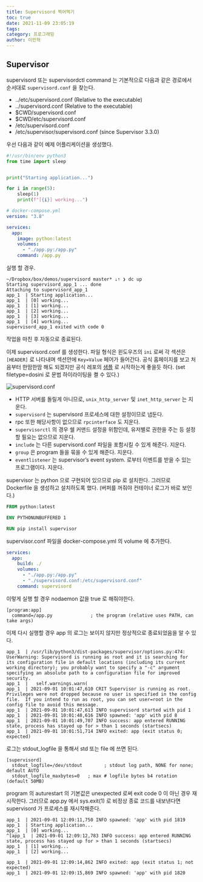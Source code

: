 ```yaml
---
title: Supervisord 찍어먹기
toc: true
date: 2021-11-09 23:05:19
tags:
category: 프로그래밍
author: 이민혁
---
```


## Supervisor

supervisord 또는 supervisordctl command 는 기본적으로 다음과 같은 경로에서 순서대로 `supervisord.conf` 을 찾는다.

- ../etc/supervisord.conf (Relative to the executable)
- ../supervisord.conf (Relative to the executable)
- $CWD/supervisord.conf
- $CWD/etc/supervisord.conf
- /etc/supervisord.conf
- /etc/supervisor/supervisord.conf (since Supervisor 3.3.0)

우선 다음과 같이 예제 어플리케이션을 생성했다.
```python
#!/usr/bin/env python3
from time import sleep


print("Starting application...")

for i in range(5):
    sleep(1)
    print(f"[{i}] working...")
```

```yaml
# docker-compose.yml
version: "3.8"

services:
  app:
    image: python:latest
    volumes:
      - "./app.py:/app.py"
    command: /app.py
```

실행 할 경우.
```
~/Dropbox/box/demos/supervisord master* ⇣⇡ ❯ dc up
Starting supervisord_app_1 ... done
Attaching to supervisord_app_1
app_1  | Starting application...
app_1  | [0] working...
app_1  | [1] working...
app_1  | [2] working...
app_1  | [3] working...
app_1  | [4] working...
supervisord_app_1 exited with code 0
```
작업을 마친 후 자동으로 종료된다.

이제 supervisord.conf 를 생성한다. 파일 형식은 윈도우즈의 `ini` 로써 각 섹션은 `[HEADER]` 로 나타내며 
섹션안에 `Key=Value` 페어가 들어간다. 공식 홈페이지를 보고 처음부터 한땀한땀 해도 되겠지만 공식 레포의 [샘플](https://github.com/Supervisor/supervisor/blob/master/supervisor/skel/sample.conf) 로 시작하는게 좋을듯 하다. 
(set filetype=dosini 로 문법 하이라이팅을 켤 수 있다.)

![supervisord.conf](https://minhyeoky.github.io/posts/supervisor/img/supervisord.conf.png)
- HTTP 서버를 돌릴게 아니므로, `unix_http_server` 및 `inet_http_server` 는 지운다.
- `supervisord` 는 supervisord 프로세스에 대한 설정이므로 냅둔다.
- rpc 또한 해당사항이 없으므로 `rpcinterface` 도 지운다.
- `supervisorctl` 의 경우 쉘 커맨드 설정을 위함인데, 유저별로 권한을 주는 등 설정할 필요는 없으므로 지운다.
- `include` 는 다른 supervisord.conf 파일을 포함시킬 수 있게 해준다. 지운다.
- `group` 은 program 들을 묶을 수 있게 해준다. 지운다.
- `eventlistener` 는 supervisor’s event system. 로부터 이벤트를 받을 수 있는 프로그램이다. 지운다.

supervisor 는 python 으로 구현되어 있으므로 pip 로 설치한다. 그러므로 Dockerfile 을 생성하고 
설치하도록 했다. (버퍼를 꺼줘야 컨테이너 로그가 바로 보인다.)
```dockerfile
FROM python:latest

ENV PYTHONUNBUFFERED 1

RUN pip install supervisor
```

supervisor.conf 파일을 docker-compose.yml 의 volume 에 추가한다.

```yaml
services:
  app:
    build: ./
    volumes:
      - "./app.py:/app.py"
      - "./supervisord.conf:/etc/supervisord.conf"
    command: supervisord

```
이렇게 실행 할 경우 nodaemon 값을 true 로 해줘야한다.

```dosini
[program:app]
  command=/app.py              ; the program (relative uses PATH, can take args)
```
                                                                
이제 다시 실행할 경우 app 의 로그는 보이지 않지만 정상적으로 종료되었음을 알 수 있다. 
```
app_1  | /usr/lib/python3/dist-packages/supervisor/options.py:474: UserWarning: Supervisord is running as root and it is searching for its configuration file in default locations (including its current working directory); you probably want to specify a "-c" argument specifying an absolute path to a configuration file for improved security.
app_1  |   self.warnings.warn(
app_1  | 2021-09-01 10:01:47,610 CRIT Supervisor is running as root.  Privileges were not dropped because no user is specified in the config file.  If you intend to run as root, you can set user=root in the config file to avoid this message.
app_1  | 2021-09-01 10:01:47,613 INFO supervisord started with pid 1
app_1  | 2021-09-01 10:01:48,616 INFO spawned: 'app' with pid 8
app_1  | 2021-09-01 10:01:49,707 INFO success: app entered RUNNING state, process has stayed up for > than 1 seconds (startsecs)
app_1  | 2021-09-01 10:01:51,714 INFO exited: app (exit status 0; expected)
```

로그는 stdout_logfile 을 통해서 std 또는 file 에 쓰면 된다.

```dosini
[supervisord]
  stdout_logfile=/dev/stdout        ; stdout log path, NONE for none; default AUTO
  stdout_logfile_maxbytes=0   ; max # logfile bytes b4 rotation (default 50MB)
```

program 의 auturestart 의 기본값은 unexpected 로써 exit code 0 이 아닌 경우 재시작한다. 그러므로 
app.py 에서 sys.exit(1) 로 비정상 종료 코드를 내보낸다면 supervisord 가 프로세스를 재시작해준다.

```
app_1  | 2021-09-01 12:09:11,750 INFO spawned: 'app' with pid 1819
app_1  | Starting application...
app_1  | [0] working...
^[app_1  | 2021-09-01 12:09:12,783 INFO success: app entered RUNNING state, process has stayed up for > than 1 seconds (startsecs)
app_1  | [1] working...
app_1  | [2] working...

app_1  | 2021-09-01 12:09:14,862 INFO exited: app (exit status 1; not expected)
app_1  | 2021-09-01 12:09:15,869 INFO spawned: 'app' with pid 1820
```


